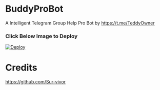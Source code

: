 # BuddyProBot
A Intelligent Telegram Group Help Pro Bot by https://t.me/TeddyOwner

### Click Below Image to Deploy
[![Deploy](https://telegra.ph/file/fc070a8567fd7a07d50ea.jpg)](https://heroku.com/deploy?template=https://github.com/ImSoulQueen/BuddyProBot.git)

# Credits
https://github.com/Sur-vivor

